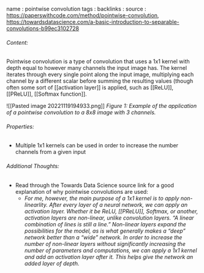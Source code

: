 name : pointwise convolution
tags : 
backlinks : 
source : https://paperswithcode.com/method/pointwise-convolution, https://towardsdatascience.com/a-basic-introduction-to-separable-convolutions-b99ec3102728

###### Content:
Pointwise convolution is a type of convolution that uses a 1x1 kernel with depth equal to however many channels the input image has. The kernel iterates through every single point along the input image, multiplying each channel by a different scalar before summing the resulting values (though often some sort of [[activation layer]] is applied, such as [[ReLU]], [[PReLU]], [[Softmax function]].

![[Pasted image 20221119194933.png]]
*Figure 1: Example of the application of a pointwise convolution to a 8x8 image with 3 channels.*

###### Properties:
- Multiple 1x1 kernels can be used in order to increase the number channels from a given input

###### Additional Thoughts:
- Read through the Towards Data Science source link for a good explanation of why pointwise convolutions are used:
	- *For me, however, the main purpose of a 1x1 kernel is to apply non-linearlity. After every layer of a neural network, we can apply an activation layer. Whether it be ReLU, [[PReLU]], Softmax, or another, activation layers are non-linear, unlike convolution layers. “A linear combination of lines is still a line.” Non-linear layers expand the possibilities for the model, as is what generally makes a “deep” network better than a “wide” network. In order to increase the number of non-linear layers without significantly increasing the number of parameters and computations, we can apply a 1x1 kernel and add an activation layer after it. This helps give the network an added layer of depth.*